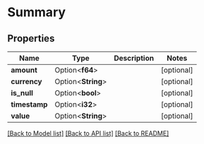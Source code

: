 # Summary

## Properties

Name | Type | Description | Notes
------------ | ------------- | ------------- | -------------
**amount** | Option<**f64**> |  | [optional]
**currency** | Option<**String**> |  | [optional]
**is_null** | Option<**bool**> |  | [optional]
**timestamp** | Option<**i32**> |  | [optional]
**value** | Option<**String**> |  | [optional]

[[Back to Model list]](../README.md#documentation-for-models) [[Back to API list]](../README.md#documentation-for-api-endpoints) [[Back to README]](../README.md)


